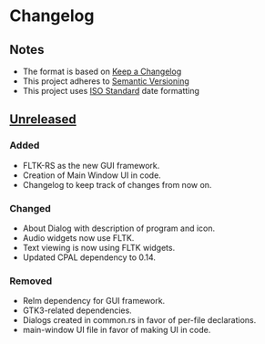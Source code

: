 # Changelog 
## Notes
- The format is based on [Keep a Changelog](https://keepachangelog.com/en/1.0.0/)
- This project adheres to [Semantic Versioning](https://semver.org/spec/v2.0.0.html)
- This project uses [ISO Standard](https://www.iso.org/iso-8601-date-and-time-format.html) date formatting

## [Unreleased]
### Added
- FLTK-RS as the new GUI framework.
- Creation of Main Window UI in code.
- Changelog to keep track of changes from now on.

### Changed
- About Dialog with description of program and icon.
- Audio widgets now use FLTK.
- Text viewing is now using FLTK widgets.
- Updated CPAL dependency to 0.14.

### Removed
- Relm dependency for GUI framework.
- GTK3-related dependencies.
- Dialogs created in common.rs in favor of per-file declarations.
- main-window UI file in favor of making UI in code.

[Unreleased]: https://github.com/divark/narrative-director-rs/compare/main..fltk-migration